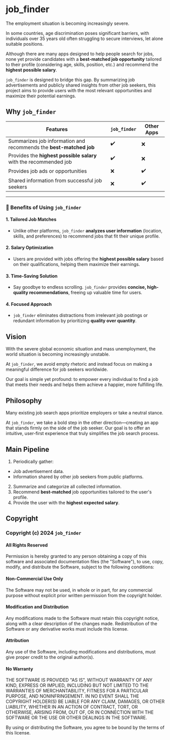 # job_finder
The employment situation is becoming increasingly severe. 

In some countries, age discrimination poses significant barriers, with individuals over 35 years old often struggling to secure interviews, let alone suitable positions.

Although there are many apps designed to help people search for jobs, none yet provide candidates with a **best-matched job opportunity** tailored to their profile (considering age, skills, position, etc.) and recommend the **highest possible salary**.

`job_finder` is designed to bridge this gap. By summarizing job advertisements and publicly shared insights from other job seekers, this project aims to provide users with the most relevant opportunities and maximize their potential earnings.

## Why `job_finder`
| Features                                                                 | `job_finder` | Other Apps |
|--------------------------------------------------------------------------|--------------|------------|
| Summarizes job information and recommends the **best-matched job**       | ✔️           | ❌         |
| Provides the **highest possible salary** with the recommended job        | ✔️           | ❌         |
| Provides job ads or opportunities                                        | ❌           | ✔️         |
| Shared information from successful job seekers                           | ❌           | ✔️         |

---

### 🎯 Benefits of Using `job_finder`

#### 1. **Tailored Job Matches**
   - Unlike other platforms, `job_finder` **analyzes user information** (location, skills, and preferences) to recommend jobs that fit their unique profile.

#### 2. **Salary Optimization**
   - Users are provided with jobs offering the **highest possible salary** based on their qualifications, helping them maximize their earnings.

#### 3. **Time-Saving Solution**
   - Say goodbye to endless scrolling. `job_finder` provides **concise, high-quality recommendations**, freeing up valuable time for users.

#### 4. **Focused Approach**
   - `job_finder` eliminates distractions from irrelevant job postings or redundant information by prioritizing **quality over quantity**.

## Vision
With the severe global economic situation and mass unemployment, the world situation is becoming increasingly unstable.

At `job_finder`, we avoid empty rhetoric and instead focus on making a meaningful difference for job seekers worldwide.

Our goal is simple yet profound: to empower every individual to find a job that meets their needs and helps them achieve a happier, more fulfilling life.

## Philosophy
Many existing job search apps prioritize employers or take a neutral stance.

At `job_finder`, we take a bold step in the other direction—creating an app that stands firmly on the side of the job seeker. Our goal is to offer an intuitive, user-first experience that truly simplifies the job search process.

## Main Pipeline
1. Periodically gather:
  - Job advertisement data.
  - Information shared by other job seekers from public platforms.
2. Summarize and categorize all collected information.
3. Recommend **best-matched** job opportunities tailored to the user's profile.
4. Provide the user with the **highest expected salary**.

## Copyright
### Copyright (c) 2024 `job_finder`
#### All Rights Reserved

Permission is hereby granted to any person obtaining a copy of this software and associated documentation files (the "Software"), to use, copy, modify, and distribute the Software, subject to the following conditions:

#### Non-Commercial Use Only
The Software may not be used, in whole or in part, for any commercial purpose without explicit prior written permission from the copyright holder.

#### Modification and Distribution
Any modifications made to the Software must retain this copyright notice, along with a clear description of the changes made. Redistribution of the Software or any derivative works must include this license.

#### Attribution
Any use of the Software, including modifications and distributions, must give proper credit to the original author(s).

#### No Warranty
THE SOFTWARE IS PROVIDED "AS IS", WITHOUT WARRANTY OF ANY KIND, EXPRESS OR IMPLIED, INCLUDING BUT NOT LIMITED TO THE WARRANTIES OF MERCHANTABILITY, FITNESS FOR A PARTICULAR PURPOSE, AND NONINFRINGEMENT. IN NO EVENT SHALL THE COPYRIGHT HOLDER(S) BE LIABLE FOR ANY CLAIM, DAMAGES, OR OTHER LIABILITY, WHETHER IN AN ACTION OF CONTRACT, TORT, OR OTHERWISE, ARISING FROM, OUT OF, OR IN CONNECTION WITH THE SOFTWARE OR THE USE OR OTHER DEALINGS IN THE SOFTWARE.

By using or distributing the Software, you agree to be bound by the terms of this license.
